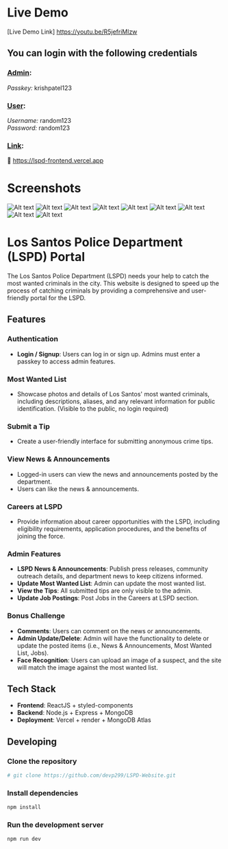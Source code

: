 # Live Demo

[Live Demo Link] https://youtu.be/R5jefriMlzw

## You can login with the following credentials

### <u>Admin</u>:

*Passkey:* krishpatel123

### <u>User</u>:

*Username:* random123
<br/>
*Password:* random123

### <u>Link</u>:

🔴 https://lspd-frontend.vercel.app

# Screenshots

![Alt text](/client/docs/image_1.png)
![Alt text](/client/docs/image_2.png)
![Alt text](/client/docs/image_3.png)
![Alt text](/client/docs/image_4.png)
![Alt text](/client/docs/image_5.png)
![Alt text](/client/docs/image_6.png)
![Alt text](/client/docs/image_7.png)
![Alt text](/client/docs/image_8.png)
![Alt text](/client/docs/image_9.png)

# Los Santos Police Department (LSPD) Portal

The Los Santos Police Department (LSPD) needs your help to catch the most wanted criminals in the city. This website is designed to speed up the process of catching criminals by providing a comprehensive and user-friendly portal for the LSPD.

## Features

### Authentication
- **Login / Signup**: Users can log in or sign up. Admins must enter a passkey to access admin features.

### Most Wanted List
- Showcase photos and details of Los Santos' most wanted criminals, including descriptions, aliases, and any relevant information for public identification. (Visible to the public, no login required)

### Submit a Tip
- Create a user-friendly interface for submitting anonymous crime tips.

### View News & Announcements
- Logged-in users can view the news and announcements posted by the department.
- Users can like the news & announcements.

### Careers at LSPD
- Provide information about career opportunities with the LSPD, including eligibility requirements, application procedures, and the benefits of joining the force.

### Admin Features
- **LSPD News & Announcements**: Publish press releases, community outreach details, and department news to keep citizens informed.
- **Update Most Wanted List**: Admin can update the most wanted list.
- **View the Tips**: All submitted tips are only visible to the admin.
- **Update Job Postings**: Post Jobs in the Careers at LSPD section.

### Bonus Challenge
- **Comments**: Users can comment on the news or announcements.
- **Admin Update/Delete**: Admin will have the functionality to delete or update the posted items (i.e., News & Announcements, Most Wanted List, Jobs).
- **Face Recognition**: Users can upload an image of a suspect, and the site will match the image against the most wanted list.

## Tech Stack
- **Frontend**: ReactJS + styled-components
- **Backend**: Node.js + Express + MongoDB
- **Deployment**: Vercel + render + MongoDB Atlas

## Developing

### Clone the repository

```bash
# git clone https://github.com/devp299/LSPD-Website.git
```

### Install dependencies

```bash
npm install
```

### Run the development server

```bash
npm run dev
```
